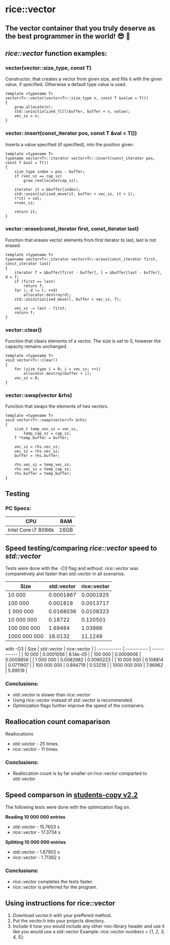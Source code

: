 # rice::vector

## The vector container that you truly deserve as the best programmer in the world! :sunglasses: :metal:

## *rice::vector* function examples:

### vector(vector<T>::size_type, const T)
Constructor, that creates a vector from given size, and fills it with the given value, if specified. Otherwise a default type value is used.
```shell
template <typename T>
vector<T>::vector(vector<T>::size_type n, const T &value = T())
{
    grow_allocate(n);
    std::uninitialized_fill(buffer, buffer + n, value);
    vec_sz = n;
}
```

### vector<T>::insert(const_iterator pos, const T &val = T())
Inserts a value specified (if specified), into the position given.
```shell
template <typename T>
typename vector<T>::iterator vector<T>::insert(const_iterator pos, const T &val = T())
{
    size_type index = pos - buffer;
    if (vec_sz == cap_sz)
        grow_reallocate(cap_sz);

    iterator it = &buffer[index];
    std::uninitialized_move(it, buffer + vec_sz, it + 1);
    (*it) = val;
    ++vec_sz;

    return it;
}
```
### vector<T>::erase(const_iterator first, const_iterator last)
Function that erases vector elements from first iterator to last, last is not erased.
```shell
template <typename T>
typename vector<T>::iterator vector<T>::erase(const_iterator first, const_iterator last)
{
    iterator f = &buffer[first - buffer], l = &buffer[last - buffer], d = f;
    if (first == last)
        return f;
    for (; d != l; ++d)
        allocator.destroy(d);
    std::uninitialized_move(l, buffer + vec_sz, f);

    vec_sz -= last - first;
    return f;
}
```
### vector<T>::clear()
Function that clears elements of a vector. The size is set to 0, however the capacity remains unchanged.
```shell
template <typename T>
void vector<T>::clear()
{
    for (size_type i = 0; i < vec_sz; ++i)
        allocator.destroy(buffer + i);
    vec_sz = 0;
}
```
### vector<T>::swap(vector<T> &rhs)
Function that swaps the elements of two vectors.
```shell
template <typename T>
void vector<T>::swap(vector<T> &rhs)
{
    size_t temp_vec_sz = vec_sz,
        temp_cap_sz = cap_sz;
    T *temp_buffer = buffer;

    vec_sz = rhs.vec_sz;
    vec_sz = rhs.vec_sz;
    buffer = rhs.buffer;

    rhs.vec_sz = temp_vec_sz;
    rhs.vec_sz = temp_cap_sz;
    rhs.buffer = temp_buffer;
}
```
## Testing

### PC Specs:
| CPU                 | RAM  |
| ------------------- | ---- |
| Intel Core i7 8086k | 16GB |

## Speed testing/comparing *rice::vector* speed to *std::vector*

Tests were done with the *-O3* flag and without. 
*rice::vector* was comparetively alot faster than *std::vector* in all scenarios.

| Size         | std::vector | rice::vector |
| ------------ | ----------- | ------------ |
| 10 000       | 0.0001867   | 0.0001925    |
| 100 000      | 0.001818    | 0.0013717    |
| 1 000 000    | 0.0168036   | 0.0108323    |
| 10 000 000   | 0.18722     | 0.120501     |
| 100 000 000  | 1.69484     | 1.03986      |
| 1000 000 000 | 16.0132     | 11.1249      |
 
 with -O3
| Size         | std::vector | rice::vector |
| ------------ | ----------- | ------------ |
| 10 000       | 0.0001056   | 8.14e-05     |
| 100 000      | 0.0009006   | 0.0008856    |
| 1 000 000    | 0.0082982   | 0.0060223    |
| 10 000 000   | 0.108814    | 0.0711907    |
| 100 000 000  | 0.894719    | 0.53218      |
| 1000 000 000 | 7.96962     | 5.99519      |

### Conclusions:
- *std::vector* is slower than *rice::vector*
- Using *rice::vector* instead of *std::vector* is recommended.
- Optimization flags further improve the speed of the containers.

## Reallocation count comaparison 

Reallocations
* *std::vector* - 25 times.
* *rice::vector* - 11 times.

### Conclusions:
- Reallocation count is by far smaller on rice::vector comparted to *std::vector*.

##  Speed comparson in [students-copy v2.2](https://github.com/NeonRice/students-copy)
The following tests were done with the optimization flag on.

**Reading 10 000 000 entries**
* *std::vector* - 15.7603 s
* *rice::vector* - 17.3734 s

**Splitting 10 000 000 entries**
* std::vector -  1.67902 s
* *rice::vector* -  1.71362 s


### Conclusions:
- *rice::vector* completes the tests faster.
- *rice::vector* is preferred for the program.

## Using instructions for rice::vector
1. Download *vector.h* with your preffered method.
2. Put the *vector.h* into your projects directory.
3. Include it how you would include any other non-library header and use it like you would use a std::vector
Example: *rice::vector<int> numbers = {1, 2, 3, 4, 5};*
